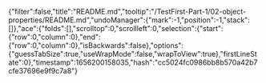 {"filter":false,"title":"README.md","tooltip":"/TestFirst-Part-1/02-object-properties/README.md","undoManager":{"mark":-1,"position":-1,"stack":[]},"ace":{"folds":[],"scrolltop":0,"scrollleft":0,"selection":{"start":{"row":0,"column":0},"end":{"row":0,"column":0},"isBackwards":false},"options":{"guessTabSize":true,"useWrapMode":false,"wrapToView":true},"firstLineState":0},"timestamp":1656200158035,"hash":"cc5024fc0986bb8b570a42b7cfe37696e9f9c7a8"}